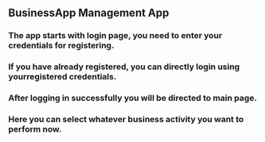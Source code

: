 ##  BusinessApp Management App
### The app starts with login page, you need to enter your credentials for registering.
### If you have already registered, you can directly login using yourregistered credentials.
### After logging in successfully you will be directed to main page.
### Here you can select whatever business activity you want to perform now.

